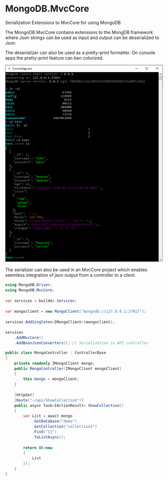 # MongoDB.MvcCore
Serialization Extensions to MvcCore for using MongoDB

The MongoDB.MvcCore contains extensions to the MongDB framework where Json strings can be used as input and output can be deserialized to Json.

The deserializer can also be used as a pretty-print formatter. On console apps the pretty-print feature can ben colorized.

![pretty print colored](https://github.com/alphons/MongoDB.MvcCore/blob/main/blob/PrettyPrintColored.png?raw=true)

The serializer can also be used in an MvcCore project which enables seemless integration of json output from a controller to a client.

```c#
using MongoDB.Driver;
using MongoDB.MvcCore;

var services = builder.Services;

var mongoclient = new MongoClient("mongodb://127.0.0.1:27017");

services.AddSingleton<IMongoClient>(mongoclient);

services
    .AddMvcCore()
    .AddBsonJsonConverters(); // Serialization in API controller
```

```c#
public class MongoController : ControllerBase
{
	private readonly IMongoClient mongo;
	public MongoController(IMongoClient mongoClient)
	{
		this.mongo = mongoClient;
	}

	[HttpGet]
	[Route("~/api/ShowCollection")]
	public async Task<IActionResult> ShowCollection()
	{
		var List = await mongo
			.GetDatabase("demo")
			.GetCollection("collection1")
			.Find("{}")
			.ToListAsync();

		return Ok(new
		{
			List
		});
	}
}
```
